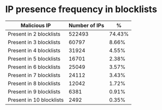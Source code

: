 # IP presence frequency in blocklists
| Malicious IP | Number of IPs | % |
|----|----|----|
| Present in 2 blocklists | 522493 | 74.43% |
| Present in 3 blocklists | 60797 | 8.66% |
| Present in 4 blocklists | 31924 | 4.55% |
| Present in 5 blocklists | 16701 | 2.38% |
| Present in 6 blocklists | 25049 | 3.57% |
| Present in 7 blocklists | 24112 | 3.43% |
| Present in 8 blocklists | 12042 | 1.72% |
| Present in 9 blocklists | 6381 | 0.91% |
| Present in 10 blocklists | 2492 | 0.35% |
